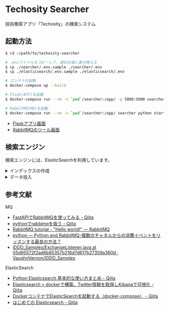 # Techosity Searcher
技術検索アプリ「Techosity」の検索システム

## 起動方法
```bash
$ cd ~/path/to/techosity-searcher

# .envファイルをコピーして、適切な値に書き換える
$ cp ./searcher/.env.sample ./searcher/.env
$ cp ./elasticsearch/.env.sample ./elasticsearch/.env

# コンテナの起動
$ docker-compose up --build

# Flask(API)を起動
$ docker-compose run --rm -v `pwd`/searcher:/app/ -p 5000:5000 searcher python start_api.py

# RabbitMQ(MQ)を起動
$ docker-compose run --rm -v `pwd`/searcher:/app/ searcher python start_mq.py
```

 - [Flaskアプリ画面](http://localhost:5000)
 - [RabbitMQのツール画面](http://localhost:15672/)

## 検索エンジン
検索エンジンには、ElasticSearchを利用しています。

<details><summary>インデックスの作成</summary>

```bash
# インデックスblogsを作成
$ curl -XPUT 'http://localhost:9200/blogs'
```

</details>

<details><summary>データ投入</summary>

```bash
# blogsインデックスにデータ投入
$ curl -XPUT 'http://localhost:9200/blogs/_doc/1?pretty' -H 'Content-Type: application/json' -d '
{
  "title": "LAPRASポートフォリオタグの分類実験とパイプライン設計 - LAPRAS AI LAB",
  "description": "はじめに こんにちは、LAPRASのAILABチームです。今回は池・田嶋・森元で、LAPRASポートフォリオのタグをエンジニア関連のタグ(エンジニアタグ)とそうでないタグ(非エンジニアタグ)に分類する分類器を検討してみました。ここではその実験の詳細と、また再現性のある方法で分類器を得るためのパイプラインについて検討した内容をまとめます。 タグ分類 現在のLAPRASポートフォリオ上では図のようにユ … \"LAPRASポートフォリオタグの分類実験とパイプライン設計\" の続きを読む",
  "url": "https://ai-lab.lapras.com/nlp/laprasポートフォリオタグの分類実験とパイプライン/"
}
'
$ curl -XPUT 'http://localhost:9200/blogs/_doc/2?pretty' -H 'Content-Type: application/json' -d '
{
  "title": "求人のレベル判定に関する実験まとめ - LAPRAS AI LAB",
  "description": "はじめに こんにちは、LAPRAS Researchチームの池・森元です。LAPRASでは最近、転職活動支援の一環として新機能のJOB LISTや転職支援サービスのLAPRAS CAREER β版をリリースしています。これらに伴い、私たちResearchチームでは、人と求人のマッチングアルゴリズム開発に注力しています。 人と求人のマッチング時には転職希望者と求人のレベル感をマッチさせる必要がありま … \"求人のレベル判定に関する実験まとめ\" の続きを読む",
  "url": "https://ai-lab.lapras.com/deep-learning/求人のレベル判定に関する実験まとめ/"
}
'
$ curl -XPUT 'http://localhost:9200/blogs/_doc/3?pretty' -H 'Content-Type: application/json' -d '
{
  "title": "生存時間解析について – 概要編 - LAPRAS AI LAB",
  "description": "scoutyの高濱です。本記事では、インターンの田村くんと協力してscoutyでの転職可能性予測ロジックに組み込んだ生存時間解析に関する基礎的な事項の説明を行います。 転職可能性予測は、こちらの記事の通り、候補者の現在の転職の可能性を推定して提示し、スカウトメールを送るか否かの判断を助けます。 生存時間解析は、予測ロジックのコンポーネントのひとつとして、経歴などの情報から候補者が現職を退職する時期（月単位）を予測するために利用されています。",
  "url": "https://ai-lab.lapras.com/ml/survival-time/"
}
'
```

</details>


## 参考文献

MQ

 - [FastAPIでRabbitMQを使ってみる - Qiita](https://qiita.com/satto_sann/items/ca3647662843e65530c7)
 - [pythonでrabbimqを扱う - Qiita](https://qiita.com/mink0212/items/8d692e17b34793655c66)
 - [RabbitMQ tutorial - "Hello world!" 
 — RabbitMQ](https://www.rabbitmq.com/tutorials/tutorial-one-python.html)
 - [python — Python and RabbitMQ-複数のチャネルからの消費イベントをリッスンする最良の方法？](https://www.it-mure.jp.net/ja/python/python-and-rabbitmq%E8%A4%87%E6%95%B0%E3%81%AE%E3%83%81%E3%83%A3%E3%83%8D%E3%83%AB%E3%81%8B%E3%82%89%E3%81%AE%E6%B6%88%E8%B2%BB%E3%82%A4%E3%83%99%E3%83%B3%E3%83%88%E3%82%92%E3%83%AA%E3%83%83%E3%82%B9%E3%83%B3%E3%81%99%E3%82%8B%E6%9C%80%E8%89%AF%E3%81%AE%E6%96%B9%E6%B3%95%EF%BC%9F/1051158256/)
 - [IDDD_Samples/ExchangeListener.java at 05d95572f2ad6b85357b216d7d617b27359a360d · VaughnVernon/IDDD_Samples](https://github.com/VaughnVernon/IDDD_Samples/blob/05d95572f2ad6b85357b216d7d617b27359a360d/iddd_common/src/main/java/com/saasovation/common/port/adapter/messaging/rabbitmq/ExchangeListener.java)

ElasticSearch

 - [Python Elasticsearch 基本的な使い方まとめ - Qiita](https://qiita.com/satto_sann/items/8a63761bbfd6542bb9a2)
 - [Elasticsearch > dockerで構築、Twitter情報を取得しKibanaで可視化 - Qiita](https://qiita.com/sugasaki/items/cbacfec3f488e907ded0)
 - [DockerコンテナでElasticSearchを起動する（docker-compose） - Qiita](https://qiita.com/hiroky_814/items/7a8ddddd472d47f6435b)
 - [はじめての Elasticsearch - Qiita](https://qiita.com/nskydiving/items/1c2dc4e0b9c98d164329)